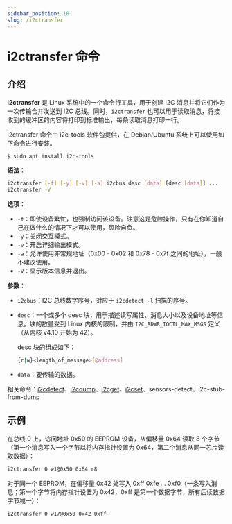 ```yaml
---
sidebar_position: 10
slug: /i2ctransfer
---
```


# i2ctransfer 命令



## 介绍

**i2ctransfer** 是 Linux 系统中的一个命令行工具，用于创建 I2C 消息并将它们作为一次传输合并发送到 I2C 总线。同时，`i2ctransfer` 也可以用于读取消息，将接收到的缓冲区的内容将打印到标准输出，每条读取消息打印一行。

i2ctransfer 命令由 i2c-tools 软件包提供，在 Debian/Ubuntu 系统上可以使用如下命令进行安装。

```bash
$ sudo apt install i2c-tools
```

**语法**：

```bash
i2ctransfer [-f] [-y] [-v] [-a] i2cbus desc [data] [desc [data]] ...
i2ctransfer -V
```

**选项**：

- `-f`：即使设备繁忙，也强制访问该设备。注意这是危险操作，只有在你知道自己在做什么的情况下才可以使用，风险自负。
- `-y`：关闭交互模式。
- `-v`：开启详细输出模式。
- `-a`：允许使用非常规地址（0x00 - 0x02 和 0x78 - 0x7f 之间的地址），一般不建议使用。
- `-V`：显示版本信息并退出。

**参数**：

- `i2cbus`：I2C 总线数字序号，对应于 `i2cdetect -l` 扫描的序号。

- `desc`：一个或多个 desc 块，用于描述读写属性、消息大小以及设备地址等信息。块的数量受到 Linux 内核的限制，并由 `I2C_RDWR_IOCTL_MAX_MSGS` 定义（从内核 v4.10 开始为 42）。

  desc 块的组成如下：

  ```bash
  {r|w}<length_of_message>[@address]
  ```

- `data`：要传输的数据。

相关命令：[i2cdetect](/linux-command/i2cdetect)、[i2cdump](/linux-command/i2cdump)、[i2cget](/linux-command/i2cget)、[i2cset](/linux-command/i2cset)、sensors-detect、i2c-stub-from-dump



## 示例

在总线 0 上，访问地址 0x50 的 EEPROM 设备，从偏移量 0x64 读取 8 个字节（第一个消息写入一个字节以将内存指针设置为 0x64，第二个消息从同一芯片读取数据）：

```bash
i2ctransfer 0 w1@0x50 0x64 r8
```

对于同一个 EEPROM，在偏移量 0x42 处写入 0xff 0xfe ... 0xf0（一条写入消息；第一个字节将内存指针设置为 0x42，0xff 是第一个数据字节，所有后续数据字节减一）：

```bash
i2ctransfer 0 w17@0x50 0x42 0xff-
```

